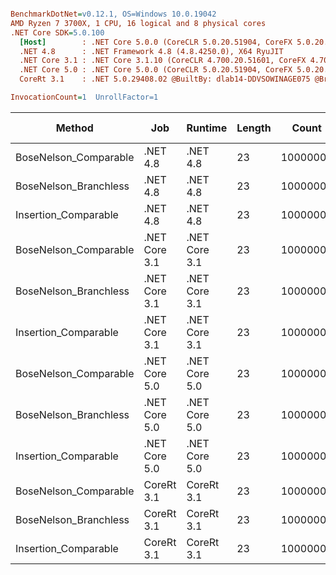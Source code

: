 ``` ini

BenchmarkDotNet=v0.12.1, OS=Windows 10.0.19042
AMD Ryzen 7 3700X, 1 CPU, 16 logical and 8 physical cores
.NET Core SDK=5.0.100
  [Host]        : .NET Core 5.0.0 (CoreCLR 5.0.20.51904, CoreFX 5.0.20.51904), X64 RyuJIT
  .NET 4.8      : .NET Framework 4.8 (4.8.4250.0), X64 RyuJIT
  .NET Core 3.1 : .NET Core 3.1.10 (CoreCLR 4.700.20.51601, CoreFX 4.700.20.51901), X64 RyuJIT
  .NET Core 5.0 : .NET Core 5.0.0 (CoreCLR 5.0.20.51904, CoreFX 5.0.20.51904), X64 RyuJIT
  CoreRt 3.1    : .NET 5.0.29408.02 @BuiltBy: dlab14-DDVSOWINAGE075 @Branch: master @Commit: 4ce1c21ac0d4d1a3b7f7a548214966f69ac9f199, X64 AOT

InvocationCount=1  UnrollFactor=1  

```
|                Method |           Job |       Runtime | Length |    Count |     Mean |   Error |  StdDev | Gen 0 | Gen 1 | Gen 2 | Allocated |
|---------------------- |-------------- |-------------- |------- |--------- |---------:|--------:|--------:|------:|------:|------:|----------:|
| BoseNelson_Comparable |      .NET 4.8 |      .NET 4.8 |     23 | 10000000 | 131.2 ms | 0.33 ms | 0.29 ms |     - |     - |     - |         - |
| BoseNelson_Branchless |      .NET 4.8 |      .NET 4.8 |     23 | 10000000 | 207.5 ms | 0.15 ms | 0.11 ms |     - |     - |     - |         - |
|  Insertion_Comparable |      .NET 4.8 |      .NET 4.8 |     23 | 10000000 | 165.7 ms | 0.64 ms | 0.59 ms |     - |     - |     - |         - |
| BoseNelson_Comparable | .NET Core 3.1 | .NET Core 3.1 |     23 | 10000000 | 126.3 ms | 0.98 ms | 0.87 ms |     - |     - |     - |         - |
| BoseNelson_Branchless | .NET Core 3.1 | .NET Core 3.1 |     23 | 10000000 | 207.0 ms | 0.11 ms | 0.09 ms |     - |     - |     - |      48 B |
|  Insertion_Comparable | .NET Core 3.1 | .NET Core 3.1 |     23 | 10000000 | 121.0 ms | 1.29 ms | 1.14 ms |     - |     - |     - |         - |
| BoseNelson_Comparable | .NET Core 5.0 | .NET Core 5.0 |     23 | 10000000 | 125.0 ms | 0.06 ms | 0.05 ms |     - |     - |     - |         - |
| BoseNelson_Branchless | .NET Core 5.0 | .NET Core 5.0 |     23 | 10000000 | 207.4 ms | 0.18 ms | 0.16 ms |     - |     - |     - |         - |
|  Insertion_Comparable | .NET Core 5.0 | .NET Core 5.0 |     23 | 10000000 | 127.4 ms | 1.49 ms | 1.39 ms |     - |     - |     - |         - |
| BoseNelson_Comparable |    CoreRt 3.1 |    CoreRt 3.1 |     23 | 10000000 | 127.9 ms | 0.75 ms | 0.71 ms |     - |     - |     - |         - |
| BoseNelson_Branchless |    CoreRt 3.1 |    CoreRt 3.1 |     23 | 10000000 | 205.3 ms | 0.33 ms | 0.26 ms |     - |     - |     - |         - |
|  Insertion_Comparable |    CoreRt 3.1 |    CoreRt 3.1 |     23 | 10000000 | 124.0 ms | 1.78 ms | 1.67 ms |     - |     - |     - |         - |
